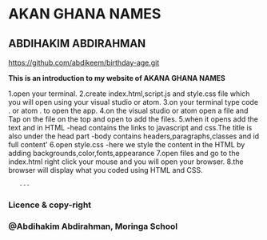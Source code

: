 # AKAN GHANA NAMES
## ABDIHAKIM ABDIRAHMAN 

 
https://github.com/abdikeem/birthday-age.git
        
 **This is an introduction to my website of AKANA GHANA NAMES**
 
1.open your terminal.
2.create  index.html,script.js and style.css file which you will open using your visual studio or atom.
3.on your terminal type code . or atom . to open the app.
4.on the visual studio or atom open a file and Tap on the file on the top and open to add the files.
5.when it opens add the text and in HTML
-head contains the links to javascript and css.The title is also under the head part
-body contains headers,paragraphs,classes and id full content'
6.open style.css 
-here we style the content in the HTML by adding backgrounds,color,fonts,appearance
7.open files and go to the index.html right click your mouse and you will open your browser.
8.the browser will display what you coded using HTML and CSS. 
        
       ---

        
  ### Licence & copy-right
        
  ### @Abdihakim Abdirahman, Moringa School
      